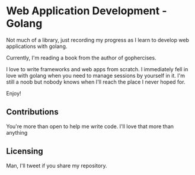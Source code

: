 # Web Application Development - Golang

Not much of a library, just recording my progress as I learn to develop web applications with golang.

Currently, I'm reading a book from the author of gophercises.

I love to write frameworks and web apps from scratch. I immediately fell in love with golang when you need to manage sessions by yourself in it. I'm still a noob but nobody knows when I'll reach the place I never hoped for.

Enjoy!

## Contributions

You're more than open to help me write code. I'll love that more than anything

## Licensing

Man, I'll tweet if you share my repository.